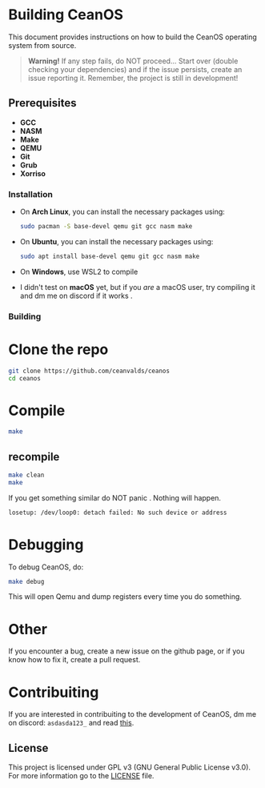 # Building CeanOS

This document provides instructions on how to build the CeanOS operating system from source.
> **Warning!** If any step fails, do NOT proceed... Start over (double checking your dependencies) and if the issue persists, create an issue reporting it. Remember, the project is still in development!

## Prerequisites
- **GCC**
- **NASM**
- **Make**
- **QEMU**
- **Git**
- **Grub**
- **Xorriso**

### Installation

- On **Arch Linux**, you can install the necessary packages using:

  ```bash
  sudo pacman -S base-devel qemu git gcc nasm make
  ```

- On **Ubuntu**, you can install the necessary packages using:

  ```bash
  sudo apt install base-devel qemu git gcc nasm make
  ```
- On **Windows**, use WSL2 to compile

- I didn't test on **macOS** yet, but if you _are_ a macOS user, try compiling it and dm me on discord if it works .

### Building

# Clone the repo

```bash
git clone https://github.com/ceanvalds/ceanos
cd ceanos
```

# Compile

```bash
make
```
## recompile

```bash
make clean 
make
```

If you get something similar do NOT panic . Nothing will happen.

```bash
losetup: /dev/loop0: detach failed: No such device or address
```

# Debugging
 
To debug CeanOS, do:
```bash
make debug
```
This will open Qemu and dump registers every time you do something.

# Other

If you encounter a bug, create a new issue on the github page, or if you know how to fix it, create a pull request.

# Contribuiting

If you are interested in contribuiting to the development of CeanOS, dm me on discord: `asdasda123_` and read [this](docs/CONTRIBUTING.md).


## License
This project is licensed under GPL v3 (GNU General Public License v3.0). For more information go to the [LICENSE](LICENSE) file.
